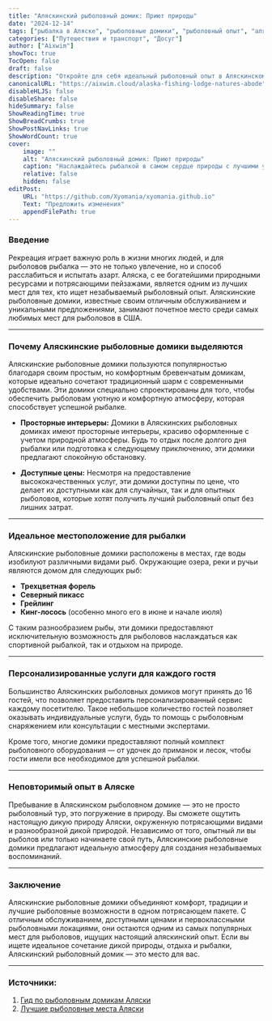 ```yaml
---
title: "Аляскинский рыболовный домик: Приют природы"
date: "2024-12-14"
tags: ["рыбалка в Аляске", "рыболовные домики", "рыболовный опыт", "алясская культура", "активный отдых на природе"]
categories: ["Путешествия и транспорт", "Досуг"]
author: ["Aixwim"]
showToc: true
TocOpen: false
draft: false
description: "Откройте для себя идеальный рыболовный опыт в Аляскинском рыболовном домике, где комфорт, доступные цены и разнообразие рыбных видов сочетаются."
canonicalURL: "https://aixwim.cloud/alaska-fishing-lodge-natures-abode"
disableHLJS: false
disableShare: false
hideSummary: false
ShowReadingTime: true
ShowBreadCrumbs: true
ShowPostNavLinks: true
ShowWordCount: true
cover:
    image: ""
    alt: "Аляскинский рыболовный домик: Приют природы"
    caption: "Наслаждайтесь рыбалкой в самом сердце природы с лучшими услугами в Аляскинском рыболовном домике."
    relative: false
    hidden: false
editPost:
    URL: "https://github.com/Xyomania/xyomania.github.io"
    Text: "Предложить изменения"
    appendFilePath: true
---
```


### Введение

Рекреация играет важную роль в жизни многих людей, и для рыболовов рыбалка — это не только увлечение, но и способ расслабиться и испытать азарт. Аляска, с ее богатейшими природными ресурсами и потрясающими пейзажами, является одним из лучших мест для тех, кто ищет незабываемый рыболовный опыт. Аляскинские рыболовные домики, известные своим отличным обслуживанием и уникальными предложениями, занимают почетное место среди самых любимых мест для рыболовов в США.

---

### Почему Аляскинские рыболовные домики выделяются

Аляскинские рыболовные домики пользуются популярностью благодаря своим простым, но комфортным бревенчатым домикам, которые идеально сочетают традиционный шарм с современными удобствами. Эти домики специально спроектированы для того, чтобы обеспечить рыболовам уютную и комфортную атмосферу, которая способствует успешной рыбалке.

- **Просторные интерьеры:** Домики в Аляскинских рыболовных домиках имеют просторные интерьеры, красиво оформленные с учетом природной атмосферы. Будь то отдых после долгого дня рыбалки или подготовка к следующему приключению, эти домики предлагают спокойную обстановку.

- **Доступные цены:** Несмотря на предоставление высококачественных услуг, эти домики доступны по цене, что делает их доступными как для случайных, так и для опытных рыболовов, которые хотят получить лучший рыболовный опыт без лишних затрат.

---

### Идеальное местоположение для рыбалки

Аляскинские рыболовные домики расположены в местах, где воды изобилуют различными видами рыб. Окружающие озера, реки и ручьи являются домом для следующих рыб:

- **Трехцветная форель**
- **Северный пикасс**
- **Грейлинг**
- **Кинг-лосось** (особенно много его в июне и начале июля)

С таким разнообразием рыбы, эти домики предоставляют исключительную возможность для рыболовов наслаждаться как спортивной рыбалкой, так и отдыхом на природе.

---

### Персонализированные услуги для каждого гостя

Большинство Аляскинских рыболовных домиков могут принять до 16 гостей, что позволяет предоставить персонализированный сервис каждому посетителю. Такое небольшое количество гостей позволяет оказывать индивидуальные услуги, будь то помощь с рыболовным снаряжением или консультации с местными экспертами.

Кроме того, многие домики предоставляют полный комплект рыболовного оборудования — от удочек до приманок и лесок, чтобы гости имели все необходимое для успешной рыбалки.

---

### Неповторимый опыт в Аляске

Пребывание в Аляскинском рыболовном домике — это не просто рыболовный тур, это погружение в природу. Вы сможете ощутить настоящую дикую природу Аляски, окруженную потрясающими видами и разнообразной дикой природой. Независимо от того, опытный ли вы рыболов или только начинаете свой путь, Аляскинские рыболовные домики предлагают идеальную атмосферу для создания незабываемых воспоминаний.

---

### Заключение

Аляскинские рыболовные домики объединяют комфорт, традиции и лучшие рыболовные возможности в одном потрясающем пакете. С отличным обслуживанием, доступными ценами и первоклассными рыболовными локациями, они остаются одним из самых популярных мест для рыболовов, ищущих настоящий аляскинский опыт. Если вы ищете идеальное сочетание дикой природы, отдыха и рыбалки, Аляскинский рыболовный домик — это место для вас.

---

### Источники:
1. [Гид по рыболовным домикам Аляски](https://www.travelalaska.com)
2. [Лучшие рыболовные места Аляски](https://www.alaska.org/fishing)

